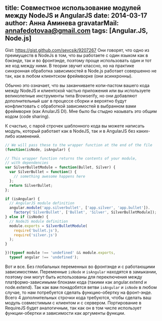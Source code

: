 title: Совместное использование модулей между NodeJS и AngularJS
date: 2014-03-17
author: Анна Аминева
gravatarMail: annafedotovaa@gmail.com
tags: [Angular.JS, Node.js]
---

Gist: https://gist.github.com/sevcsik/9207267
Они говорят, что одно из преимуществ в NodeJs в том, что вы работаете с один языком как в бэкэнде, так и во фронтэнде, поэтому проще использовать один и тот же код между ними.  В теории звучит классно, но на практике синхронная обработка зависимостей в Node.js работает совершенно не так, как в любом клиентском фреймворке (они асинхронны).

<!-- more -->
Обычно это означает, что вы заканчиваете копи-пастом вашего кода между NodeJS и клиентской частью приложения или вы используете великолепные инструменты типа Browserify, но они добавляют дополнительный шаг в процессе сборки и вероятно будут конфликтовать с обработкой зависимостей в выбранном вами фреймворке (как AnularJS DI). Мне было бы стыдно называть это общим кодом (code sharing).

К счастью, с парой строчек шаблонного кода вы можете написать модуль, который работает как в NodeJS, так и в AngularJS без каких-либо изменений.

```js
// We will pass these to the wrapper function at the end of the file
(function(isNode, isAngular) {

// This wrapper function returns the contents of your module, 
// with dependencies
var SilverBulletModule = function(Bullet, Silver) {
  var SilverBullet = function() {
    // something awesome happens here
  };
  return SilverBullet;    
};

if (isAngular) {
  // AngularJS module definition
  angular.module('app.silverbullet', ['app.silver', 'app.bullet']).
    factory('SilverBullet', ['Bullet', 'Silver', SilverBulletModule]);
} else if (isNode) {
  // NodeJS module definition
  module.exports = SilverBulletModule(
    require('bullet.js'), 
    require('silver.js')
  );
}

})(typeof module !== 'undefined' && module.exports,
  typeof angular !== 'undefined');   
  ```
Вот и все. Без глобальных переменных во фронтэнде и с работающими зависимостями. Переменные `isNode` и `isAngular` находятся в замыкании, поэтому они могут быть использованы для переключения между платформо-зависимыми блоками кода (такими как angular.extend и node.extend). Так как вам понадобятся ветви `isAngular` и `isNode` в любом случае, то нам потребуется сделать функцию-обертку на фронт-энде. Всего 4 дополнительных строчки кода требуются, чтобы сделать ваш модуль совместимым с клиентом и с сервером.
Портирование в RequireJS будет аналогичным, так как он в том числе использует функции-обертки и зависимости как аргументы функции.

